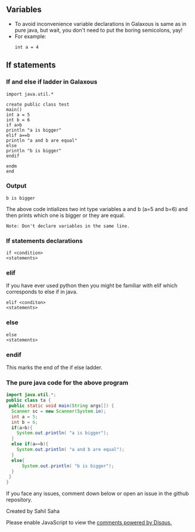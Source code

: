 ## Variables

- To avoid inconvenience variable declarations in Galaxous is same as in pure java, but wait, you don't need to put the boring semicolons, yay!
- For example:
  ```
  int a = 4
  ```
  
## If statements
### If and else if ladder in Galaxous

```
import java.util.*

create public class test
main()
int a = 5
int b = 6
if a>b
println "a is bigger"
elif a==b
println "a and b are equal"
else
println "b is bigger"
endif 

endm 
end  
```
### Output
```
b is bigger
```

The above code intializes two int type variables a and b (a=5 and b=6) and then prints which one is bigger or they are equal.
```
Note: Don't declare variables in the same line.
```

### If statements declarations
```
if <condition>
<statements>
```
### elif
If you have ever used python then you might be familiar with elif which corresponds to else if in java.
```
elif <conditon>
<statements>
```
### else
```
else
<statements>
```
### endif
This marks the end of the if else ladder.
### The pure java code for the above program
```java
import java.util.*;
public class ta {
 public static void main(String args[]) {
  Scanner sc = new Scanner(System.in);
  int a = 5;
  int b = 6;
  if(a>b){
    System.out.println( "a is bigger");
  }
  else if(a==b){ 
    System.out.println( "a and b are equal");
  }
  else{
      System.out.println( "b is bigger");
  }
 }
}
```
If you face any issues, comment down below or open an issue in the github repository.

Created by Sahil Saha
<div id="disqus_thread"></div>
<script>

/**
*  RECOMMENDED CONFIGURATION VARIABLES: EDIT AND UNCOMMENT THE SECTION BELOW TO INSERT DYNAMIC VALUES FROM YOUR PLATFORM OR CMS.
*  LEARN WHY DEFINING THESE VARIABLES IS IMPORTANT: https://disqus.com/admin/universalcode/#configuration-variables*/
/*
var disqus_config = function () {
this.page.url = PAGE_URL;  // Replace PAGE_URL with your page's canonical URL variable
this.page.identifier = PAGE_IDENTIFIER; // Replace PAGE_IDENTIFIER with your page's unique identifier variable
};
*/
(function() { // DON'T EDIT BELOW THIS LINE
var d = document, s = d.createElement('script');
s.src = 'https://galaxous-docs.disqus.com/embed.js';
s.setAttribute('data-timestamp', +new Date());
(d.head || d.body).appendChild(s);
})();
</script>
<noscript>Please enable JavaScript to view the <a href="https://disqus.com/?ref_noscript">comments powered by Disqus.</a></noscript>
                            
